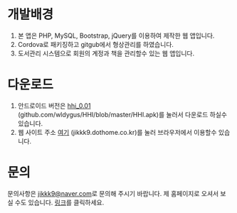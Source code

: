 
# 개발배경

1. 본 앱은 PHP, MySQL, Bootstrap, jQuery를 이용하여 제작한 웹 앱입니다.
2. Cordova로 패키징하고 gitgub에서 형상관리를 하였습니다.
3. 도서관리 시스템으로 회원의 계정과 책을 관리할수 있는 웹 앱입니다.

# 다운로드

1. 안드로이드 버전은 [hhi_0.01](https://github.com/wldygus/HHI/blob/master/HHI.apk) (github.com/wldygus/HHI/blob/master/HHI.apk)를 눌러서 다운로드 하실수 있습니다.
2. 웹 사이트 주소 [여기](http://jikkk9.dothome.co.kr) (jikkk9.dothome.co.kr)를 눌러 브라우저에서 이용할수 있습니다.


# 문의

문의사항은 [jikkk9@naver.com](mailto:jikkk9@naver.com)로 문의해 주시기 바랍니다.
제 홈페이지로 오셔서 보실 수도 있습니다. [링크](http://jikkk9.dothome.co.kr)를 클릭하세요.

